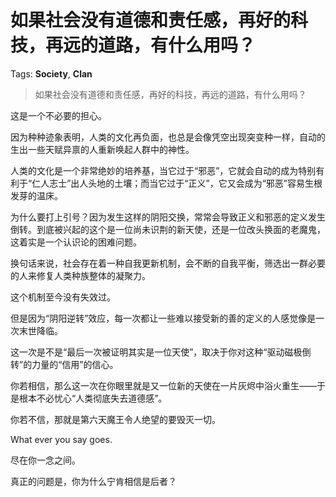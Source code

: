# 如果社会没有道德和责任感，再好的科技，再远的道路，有什么用吗？

Tags: **Society**, **Clan**

> 如果社会没有道德和责任感，再好的科技，再远的道路，有什么用吗？

这是一个不必要的担心。

因为种种迹象表明，人类的文化再负面，也总是会像凭空出现突变种一样，自动的生出一些天赋异禀的人重新唤起人群中的神性。

人类的文化是一个非常绝妙的培养基，当它过于“邪恶”，它就会自动的成为特别有利于“仁人志士”出人头地的土壤；而当它过于“正义”，它又会成为“邪恶”容易生根发芽的温床。

为什么要打上引号？因为发生这样的阴阳交换，常常会导致正义和邪恶的定义发生倒转。到底被兴起的这个是一位尚未识荆的新天使，还是一位改头换面的老魔鬼，这着实是一个认识论的困难问题。

换句话来说，社会存在着一种自我更新机制，会不断的自我平衡，筛选出一群必要的人来修复人类种族整体的凝聚力。

这个机制至今没有失效过。

但是因为“阴阳逆转”效应，每一次都让一些难以接受新的善的定义的人感觉像是一次末世降临。

这一次是不是“最后一次被证明其实是一位天使”，取决于你对这种“驱动磁极倒转”的力量的“信用”的信心。

你若相信，那么这一次在你眼里就是又一位新的天使在一片灰烬中浴火重生——于是根本不必忧心“人类彻底失去道德感”。

你若不信，那就是第六天魔王令人绝望的要毁灭一切。

What ever you say goes.

尽在你一念之间。

真正的问题是，你为什么宁肯相信是后者？



